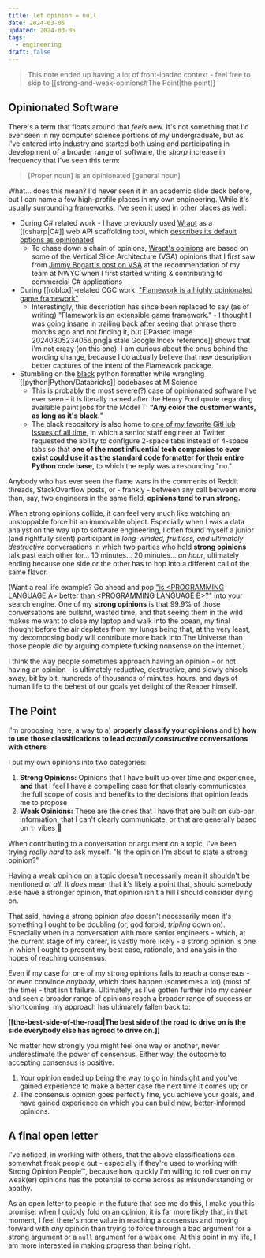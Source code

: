 ```yaml
---
title: let opinion = null
date: 2024-03-05
updated: 2024-03-05
tags:
  - engineering
draft: false
---
```

> This note ended up having a lot of front-loaded context - feel free to skip to [[strong-and-weak-opinions#The Point|the point]]

## Opinionated Software

There's a term that floats around that *feels* new. It's not something that I'd ever seen in my computer science portions of my undergraduate, but as I've entered into industry and started both using and participating in development of a broader range of software, the *sharp* increase in frequency that I've seen this term:

> [Proper noun] is an opinionated [general noun]

What... does this mean? I'd never seen it in an academic slide deck before, but I can name a few high-profile places in my own engineering. While it's usually surrounding frameworks, I've seen it used in other places as well:

- During C# related work - I have previously used [Wrapt](https://wrapt.dev/) as a [[csharp|C#]] web API scaffolding tool, which [describes its default options as opinionated](https://wrapt.dev/docs/customizing-wrapt-projects#smart-defaults)
	- To chase down a chain of opinions, [Wrapt's opinions](https://wrapt.dev/docs/project-organization) are based on some of the Vertical Slice Architecture (VSA) opinions that I first saw from [Jimmy Bogart's post on VSA](https://www.jimmybogard.com/vertical-slice-architecture/) at the recommendation of my team at NWYC when I first started writing & contributing to commercial C# applications
- During [[roblox]]-related CGC work: ["Flamework is a highly opinionated game framework"](https://www.npmjs.com/package/@flamework/core)
	- Interestingly, this description has since been replaced to say (as of writing) "Flamework is an extensible game framework." - I thought I was going insane in trailing back after seeing that phrase there months ago and not finding it, but [[Pasted image 20240305234056.png|a stale Google Index reference]] shows that i'm not crazy (on this one). I am curious about the onus behind the wording change, because I do actually believe that new description better captures of the intent of the Flamework package.
- Stumbling on the [black](https://github.com/psf/black) python formatter while wrangling [[python|Python/Databricks]] codebases at M Science
	- This is probably the most severe(?) case of opinionated software I've ever seen - it is literally named after the Henry Ford quote regarding available paint jobs for the Model T: **"**Any color the customer wants, as long as it's black**.**"
	- The black repository is also home to [one of my favorite GitHub Issues of all time](https://github.com/psf/black/issues/378), in which a senior staff engineer at Twitter requested the ability to configure 2-space tabs instead of 4-space tabs so that **one of the most influential tech companies to ever exist could use it as the standard code formatter for their entire Python code base**, to which the reply was a resounding "no."

Anybody who has ever seen the flame wars in the comments of Reddit threads, StackOverflow posts, or - frankly - between any call between more than, say, two engineers in the same field, **opinions tend to run strong.** 

When strong opinions collide, it can feel very much like watching an unstoppable force hit an immovable object. Especially when I was a data analyst on the way up to software engineering, I often found myself a junior (and rightfully silent) participant in *long-winded, fruitless, and ultimately destructive* conversations in which two parties who hold **strong opinions** talk past each other for... 10 minutes... 20 minutes... *an hour*, ultimately ending because one side or the other has to hop into a different call of the same flavor.

(Want a real life example? Go ahead and pop ["is \<PROGRAMMING LANGUAGE A> better than \<PROGRAMMING LANGUAGE B\>?"](https://letmegooglethat.com/?q=is+%3CPROGRAMMING+LANGUAGE+A%3E+better+than+%3CPROGRAMMING+LANGUAGE+B%3E%3F) into your search engine. One of my **strong opinions** is that 99.9% of those conversations are bullshit, wasted time, and that seeing them in the wild makes me want to close my laptop and walk into the ocean, my final thought before the air depletes from my lungs being that, at the very least, my decomposing body will contribute more back into The Universe than those people did by arguing complete fucking nonsense on the internet.)

I think the way people sometimes approach having an opinion - or not having an opinion - is ultimately reductive, destructive, and slowly chisels away, bit by bit, hundreds of thousands of minutes, hours, and days of human life to the behest of our goals yet delight of the Reaper himself.

## The Point

I'm proposing, here, a way to a) **properly classify your opinions** and b) **how to use those classifications to lead *actually constructive* conversations with others**

I put my own opinions into two categories:

1. **Strong Opinions:** Opinions that I have built up over time and experience, **and** that I feel I have a compelling case for that clearly communicates the full scope of costs and benefits to the decisions that opinion leads me to propose
2. **Weak Opinions:** These are the ones that I have that are built on sub-par information, that I can't clearly communicate, or that are generally based on ✨ vibes 🌈

When contributing to a conversation or argument on a topic, I've been trying *really hard* to ask myself: "Is the opinion I'm about to state a strong opinion?"

Having a weak opinion on a topic doesn't necessarily mean it shouldn't be mentioned *at all*. It *does* mean that it's likely a point that, should somebody else have a stronger opinion, that opinion isn't a hill I should consider dying on.

That said, having a strong opinion *also* doesn't necessarily mean it's something I ought to be doubling (or, god forbid, *tripling* down on). Especially when in a conversation with more senior engineers - which, at the current stage of my career, is vastly more likely - a strong opinion is one in which I ought to present my best case, rationale, and analysis in the hopes of reaching consensus.

Even if my case for one of my strong opinions fails to reach a consensus - or even convince *anybody*, which does happen (sometimes a lot) (most of the time) - that isn't failure. Ultimately, as I've gotten further into my career and seen a broader range of opinions reach a broader range of success or shortcoming, my approach has ultimately fallen back to:

**[[the-best-side-of-the-road|The best side of the road to drive on is the side everybody else has agreed to drive on.]]**

No matter how strongly you might feel one way or another, never underestimate the power of consensus. Either way, the outcome to accepting consensus is positive:

1. Your opinion ended up being the way to go in hindsight and you've gained experience to make a better case the next time it comes up; or
2. The consensus opinion goes perfectly fine, you achieve your goals, and have gained experience on which you can build new, better-informed opinions.

## A final open letter

I've noticed, in working with others, that the above classifications can somewhat freak people out - especially if they're used to working with Strong Opinion People™, because how quickly I'm willing to roll over on my weak(er) opinions has the potential to come across as misunderstanding or apathy.

As an open letter to people in the future that see me do this, I make you this promise: when I quickly fold on an opinion, it is far more likely that, in that moment, I feel there's more value in reaching a consensus and moving forward with *any* opinion than trying to force through a bad argument for a strong argument or a `null` argument for a weak one. At this point in my life, I am more interested in making progress than being right.